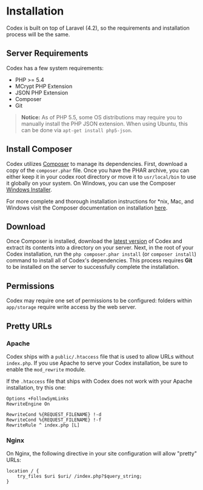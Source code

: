 # Installation
Codex is built on top of Laravel (4.2), so the requirements and installation process will be the same.

## Server Requirements
Codex has a few system requirements:

- PHP >= 5.4
- MCrypt PHP Extension
- JSON PHP Extension
- Composer
- Git

> **Notice:** As of PHP 5.5, some OS distributions may require you to manually install the PHP JSON extension. When using Ubuntu, this can be done via `apt-get install php5-json`.

## Install Composer
Codex utilizes [Composer](http://getcomposer.org) to manage its dependencies. First, download a copy of the `composer.phar` file. Once you have the PHAR archive, you can either keep it in your codex root directory or move it to `usr/local/bin` to use it globally on your system. On Windows, you can use the Composer [Windows Installer](https://getcomposer.org/Composer-Setup.exe).

For more complete and thorough installation instructions for *nix, Mac, and Windows visit the Composer documentation on installation [here](https://getcomposer.org/doc/00-intro.md#system-requirements).

## Download
Once Composer is installed, download the [latest version](https://github.com/caffeinated/codex/archive/master.zip) of Codex and extract its contents into a directory on your server. Next, in the root of your Codex installation, run the `php composer.phar install` (or `composer install`) command to install all of Codex's dependencies. This process requires **Git** to be installed on the server to successfully complete the installation.

## Permissions
Codex may require one set of permissions to be configured: folders within `app/storage` require write access by the web server.

## Pretty URLs

### Apache
Codex ships with a `public/.htaccess` file that is used to allow URLs without `index.php`. If you use Apache to serve your Codex installation, be sure to enable the `mod_rewrite` module.

If the `.htaccess` file that ships with Codex does not work with your Apache installation, try this one:

```
Options +FollowSymLinks
RewriteEngine On

RewriteCond %{REQUEST_FILENAME} !-d
RewriteCond %{REQUEST_FILENAME} !-f
RewriteRule ^ index.php [L]
```

### Nginx
On Nginx, the following directive in your site configuration will allow "pretty" URLs:

```
location / {
    try_files $uri $uri/ /index.php?$query_string;
}
```